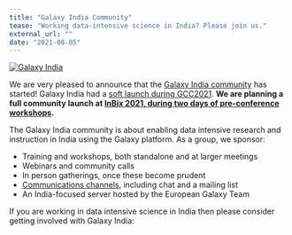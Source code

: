 ```yaml
---
title: "Galaxy India Community"
tease: "Working data-intensive science in India? Please join us."
external_url: ""
date: "2021-08-05"
---
```


<a href="https://www.galaxyproject.in/"><img src="/images/galaxy-logos/galaxy-india-logo.png" alt="Galaxy India" class="float-right" style="max-width: 16rem" /></a>

We are very pleased to announce that the [Galaxy India community](https://www.galaxyproject.in/) has started!  Galaxy India had a [soft launch during GCC2021](https://sched.co/kLwE).  **We are planning a full community launch at [InBix 2021, during two days of pre-conference workshops](https://easychair.org/cfp/InBix2021).**

The Galaxy India community is about enabling data intensive research and instruction in India using the Galaxy platform. As a group, we sponsor:

* Training and workshops, both standalone and at larger meetings
* Webinars and community calls
* In person gatherings, once these become prudent
* [Communications channels](/community/#regional-communities), including chat and a mailing list
* An India-focused server hosted by the European Galaxy Team

If you are working in data intensive science in India then please consider getting involved with Galaxy India:

<div class="text-center lead">
<a href="https://www.galaxyproject.in/"><i class="fa fa-external-link-alt" aria-hidden="true"></i></a>
<a href="https://chat.whatsapp.com/CCXT7t97ZX5D3MiD7MVmun"><i class="fab fa-whatsapp" aria-hidden="true"></i></a>
<a href="https://chat.whatsapp.com/LYAWg6Yah1i4QbMU0sktqB"><i class="fab fa-whatsapp" aria-hidden="true"></i></a>
<a href="https://gitter.im/usegalaxy-in/adda"><i class="fab fa-gitter" aria-hidden="true"></i></a>
<a href="http://twitter.com/GxyIndia"><i class="fab fa-twitter" aria-hidden="true"></i></a>
<a href="http://twitter.com/useGalaxyIndia"><i class="fab fa-twitter" aria-hidden="true"></i></a>
<a href="https://github.com/usegalaxy-in/"><i class="fab fa-github" aria-hidden="true"></i></a>
<a href="https://lists.galaxyproject.org/lists/india.lists.galaxyproject.org/"><i class="fa fa-envelope" aria-hidden="true"></i></a>
</div>


